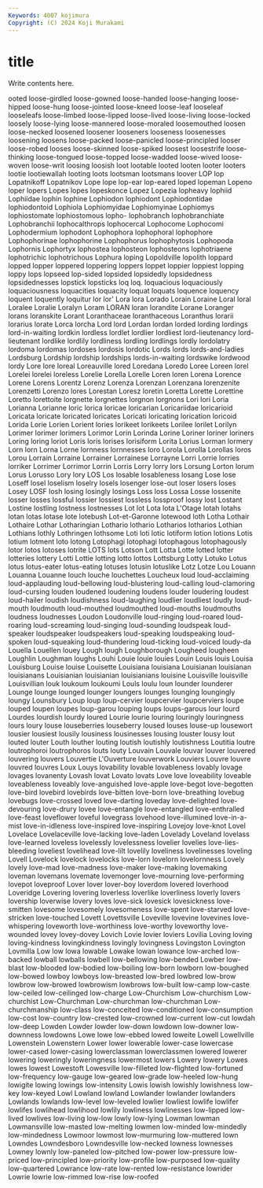 ```yaml
---
Keywords: 4007 kojimura
Copyright: (C) 2024 Koji Murakami
---
```


# title

Write contents here.



ooted loose-girdled loose-gowned loose-handed loose-hanging
loose-hipped loose-hung loose-jointed loose-kneed loose-leaf looseleaf looseleafs loose-limbed loose-lipped loose-lived
loose-living loose-locked loosely loose-lying loose-mannered loose-moraled loosemouthed loosen loose-necked loosened
loosener looseners looseness loosenesses loosening loosens loose-packed loose-panicled loose-principled looser
loose-robed looses loose-skinned loose-spiked loosest loosestrife loose-thinking loose-tongued loose-topped loose-wadded
loose-wived loose-woven loose-writ loosing loosish loot lootable looted looten looter
looters lootie lootiewallah looting loots lootsman lootsmans loover LOP lop
Lopatnikoff Lopatnikov Lope lope lop-ear lop-eared loped lopeman Lopeno loper
lopers Lopes lopes lopeskonce Lopez Lopezia lopheavy lophiid Lophiidae lophin
lophine Lophiodon lophiodont Lophiodontidae lophiodontoid Lophiola Lophiomyidae Lophiomyinae Lophiomys lophiostomate
lophiostomous lopho- lophobranch lophobranchiate Lophobranchii lophocalthrops lophocercal Lophocome Lophocomi Lophodermium
lophodont Lophophora lophophoral lophophore Lophophorinae lophophorine Lophophorus lophophytosis Lophopoda Lophornis
Lophortyx lophostea lophosteon lophosteons lophotriaene lophotrichic lophotrichous Lophura loping Lopoldville
lopolith loppard lopped lopper loppered loppering loppers loppet loppier loppiest
lopping loppy lops lopseed lop-sided lopsided lopsidedly lopsidedness lopsidednesses lopstick
lopsticks loq loq. loquacious loquaciously loquaciousness loquacities loquacity loquat loquats
loquence loquency loquent loquently loquitur lor lor' Lora lora Lorado
Lorain Loraine Loral loral Loralee Loralie Loralyn Loram LORAN loran
lorandite Lorane Loranger lorans loranskite Lorant Loranthaceae loranthaceous Loranthus lorarii
lorarius lorate Lorca lorcha Lord lord Lordan lordan lorded lording
lordings lord-in-waiting lordkin lordless lordlet lordlier lordliest lord-lieutenancy lord-lieutenant lordlike
lordlily lordliness lordling lordlings lordly lordolatry lordoma lordomas lordoses lordosis
lordotic Lords lords lords-and-ladies Lordsburg Lordship lordship lordships lords-in-waiting lordswike
lordwood lordy Lore lore loreal Loreauville lored Loredana Loredo Loree
Loreen lorel Lorelei lorelei loreless Lorelie Lorella Lorelle Loren loren
Lorena Lorence Lorene Lorens Lorentz Lorenz Lorenza Lorenzan Lorenzana lorenzenite
Lorenzetti Lorenzo lores Lorestan Loresz loretin Loretta Lorette Lorettine Loretto
lorettoite lorgnette lorgnettes lorgnon lorgnons Lori lori Loria Lorianna Lorianne
loric lorica loricae loricarian Loricariidae loricarioid Loricata loricate loricated loricates
Loricati loricating lorication loricoid Lorida Lorie Lorien Lorient lories lorikeet
lorikeets Lorilee lorilet Lorilyn Lorimer lorimer lorimers Lorimor Lorin Lorinda
Lorine Loriner loriner loriners Loring loring loriot Loris loris lorises
lorisiform Lorita Lorius Lorman lormery Lorn lorn Lorna Lorne lornness
lornnesses loro Lorola Lorolla Lorollas loros Lorou Lorrain Lorraine Lorrainer
Lorrainese Lorrayne Lorri Lorrie lorries lorriker Lorrimer Lorrimor Lorrin Lorris
Lorry lorry lors Lorsung Lorton lorum Lorus Lorusso Lory lory
LOS Los losable losableness losang Lose lose Loseff losel loselism
loselry losels losenger lose-out loser losers loses Losey LOSF losh
losing losingly losings Loss loss Lossa Losse lossenite losser losses
lossful lossier lossiest lossless lossproof lossy lost Lostant Lostine lostling
lostness lostnesses Lot lot Lota lota L'Otage lotah lotahs lotan
lotas lotase lote lotebush Lot-et-Garonne lotewood loth Lotha Lothair Lothaire
Lothar Lotharingian Lothario lothario Lotharios lotharios Lothian Lothians lothly Lothringen
lothsome Loti loti lotic lotiform lotion lotions Lotis lotium lotment
loto lotong Lotophagi lotophagi lotophagous lotophagously lotor lotos lotoses lotrite
LOTS lots Lotson Lott Lotta Lotte lotted lotter lotteries lottery
Lotti Lottie lotting lotto lottos Lottsburg Lotty Lotuko Lotus lotus
lotus-eater lotus-eating lotuses lotusin lotuslike Lotz Lotze Lou Louann Louanna
Louanne louch louche louchettes Loucheux loud loud-acclaiming loud-applauding loud-bellowing loud-blustering
loud-calling loud-clamoring loud-cursing louden loudened loudening loudens louder loudering loudest
loud-hailer loudish loudishness loud-laughing loudlier loudliest loudly loud-mouth loudmouth loud-mouthed
loudmouthed loud-mouths loudmouths loudness loudnesses Loudon Loudonville loud-ringing loud-roared loud-roaring
loud-screaming loud-singing loud-sounding loudspeak loud-speaker loudspeaker loudspeakers loud-speaking loudspeaking loud-spoken
loud-squeaking loud-thundering loud-ticking loud-voiced loudy-da Louella Louellen louey Lough lough
Loughborough Lougheed lougheen Loughlin Loughman loughs Louhi Louie louie louies
Louin Louis louis Louisa Louisburg Louise louise Louisette Louisiana louisiana
Louisianan louisianan louisianans Louisianian louisianian louisianians louisine Louisville louisville Louisvillian
louk loukoum loukoumi Louls loulu loun lounder lounderer Lounge lounge
lounged lounger loungers lounges lounging loungingly loungy Lounsbury Loup loup
loup-cervier loupcervier loupcerviers loupe louped loupen loupes loup-garou louping loups
loups-garous lour lourd Lourdes lourdish lourdy loured Lourie lourie louring
louringly louringness lours loury louse louseberries louseberry loused louses louse-up
lousewort lousier lousiest lousily lousiness lousinesses lousing louster lousy lout
louted louter Louth louther louting loutish loutishly loutishness Loutitia loutre
loutrophoroi loutrophoros louts louty Louvain Louvale louvar louver louvered louvering
louvers Louvertie L'Ouverture louverwork Louviers Louvre louvre louvred louvres Loux
Louys lovability lovable lovableness lovably lovage lovages lovanenty Lovash lovat
Lovato lovats Love love loveability loveable loveableness loveably love-anguished love-apple
love-begot love-begotten love-bird lovebird lovebirds love-bitten love-born love-breathing lovebug lovebugs
love-crossed loved love-darting loveday love-delighted love-devouring love-drury lovee love-entangle love-entangled
love-enthralled love-feast loveflower loveful lovegrass lovehood love-illumined love-in-a-mist love-in-idleness love-inspired
love-inspiring Lovejoy love-knot Lovel Lovelace Lovelaceville love-lacking love-laden Lovelady Loveland
lovelass love-learned loveless lovelessly lovelessness lovelier lovelies love-lies-bleeding loveliest lovelihead
love-lilt lovelily loveliness lovelinesses loveling Lovell Lovelock lovelock lovelocks love-lorn
lovelorn lovelornness Lovely lovely love-mad love-madness love-maker love-making lovemaking loveman
lovemans lovemate lovemonger love-mourning love-performing lovepot loveproof Lover lover lover-boy
loverdom lovered loverhood Loveridge Lovering lovering loverless loverlike loverliness loverly
lovers lovership loverwise lovery loves love-sick lovesick lovesickness love-smitten lovesome
lovesomely lovesomeness love-spent love-starved love-stricken love-touched Lovett Lovettsville Loveville lovevine
lovevines love-whispering loveworth love-worthiness love-worthy loveworthy love-wounded lovey lovey-dovey Lovich
Lovie lovier loviers Lovilia Loving loving loving-kindness lovingkindness lovingly lovingness
Lovingston Lovington Lovmilla Low low lowa lowable Lowake lowan lowance
low-arched low-backed lowball lowballs lowbell low-bellowing low-bended Lowber low-blast low-blooded
low-bodied low-boiling low-born lowborn low-boughed low-bowed lowboy lowboys low-breasted low-bred
lowbred low-brow lowbrow low-browed lowbrowism lowbrows low-built low-camp low-caste low-ceiled
low-ceilinged low-charge Low-Churchism Low-churchism Low-churchist Low-Churchman Low-churchman low-churchman Low-churchmanship low-class
low-conceited low-conditioned low-consumption low-cost low-country low-crested low-crowned low-current low-cut lowdah
low-deep Lowden Lowder lowder low-down lowdown low-downer low-downness lowdowns Lowe
lowe low-ebbed lowed loweite Lowell Lowellville Lowenstein Lowenstern Lower lower
lowerable lower-case lowercase lower-cased lower-casing lowerclassman lowerclassmen lowered lowerer lowering
loweringly loweringness lowermost lowers Lowery lowery Lowes lowes lowest Lowestoft
Lowesville low-filleted low-flighted low-fortuned low-frequency low-gauge low-geared low-grade low-heeled low-hung
lowigite lowing lowings low-intensity Lowis lowish lowishly lowishness low-key low-keyed
Lowl Lowland lowland Lowlander lowlander lowlanders Lowlands lowlands low-level low-leveled
lowlier lowliest lowlife lowlifer lowlifes lowlihead lowlihood lowlily lowliness lowlinesses
low-lipped low-lived lowlives low-living low-low lowly low-lying Lowman lowman Lowmansville
low-masted low-melting lowmen low-minded low-mindedly low-mindedness Lowmoor lowmost low-murmuring low-muttered
lown Lowndes Lowndesboro Lowndesville low-necked lowness lownesses Lowney lownly low-paneled
low-pitched low-power low-pressure low-priced low-principled low-priority low-profile low-purposed low-quality low-quartered
Lowrance low-rate low-rented low-resistance lowrider Lowrie lowrie low-rimmed low-rise low-roofed
